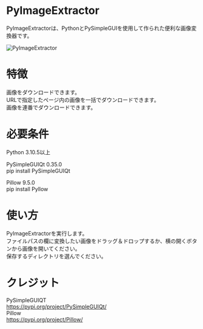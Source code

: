 # PyImageExtractor

PyImageExtractorは、PythonとPySimpleGUIを使用して作られた便利な画像変換器です。    


![PyImageExtractor](https://user-images.githubusercontent.com/124559210/236595026-78b17fe0-7bb4-43dc-beaa-8119f98a55ff.jpg)

# 特徴
画像をダウンロードできます。    
URLで指定したページ内の画像を一括でダウンロードできます。  
画像を連番でダウンロードできます。  

# 必要条件
Python 3.10.5以上

PySimpleGUIQt 0.35.0  
pip install PySimpleGUIQt  

Pillow 9.5.0  
pip install Pyllow



# 使い方
PyImageExtractorを実行します。  
ファイルパスの欄に変換したい画像をドラッグ＆ドロップするか、横の開くボタンから画像を開いてください。  
保存するディレクトリを選んでください。  


# クレジット
PySimpleGUIQT  
https://pypi.org/project/PySimpleGUIQt/  
Pillow  
https://pypi.org/project/Pillow/  